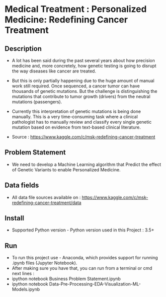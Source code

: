 # Medical Treatment : Personalized Medicine: Redefining Cancer Treatment

## Description

  - A lot has been said during the past several years about how precision medicine and, more concretely, how genetic testing is going to disrupt the way diseases like cancer are treated.

  - But this is only partially happening due to the huge amount of manual work still required. Once sequenced, a cancer tumor can have thousands of genetic mutations. But the challenge is distinguishing the mutations that contribute to tumor growth (drivers) from the neutral mutations (passengers).

  - Currently this interpretation of genetic mutations is being done manually. This is a very time-consuming task where a clinical pathologist has to manually review and classify every single genetic mutation based on evidence from text-based clinical literature.
  
  - Source : https://www.kaggle.com/c/msk-redefining-cancer-treatment
    
## Problem Statement

  - We need to develop a Machine Learning algorithm that Predict the effect of Genetic Variants to enable Personalized Medicine.  
  
## Data fields

  - All data file sources available on : https://www.kaggle.com/c/msk-redefining-cancer-treatment/data
  
## Install
  - Supported Python version - Python version used in this Project : 3.5+
  
## Run
- To run this project use - Anaconda, which provides support for running .ipynb files (Jupyter Notebook).
- After making sure you have that, you can run from a terminal or cmd next lines :
- ipython notebook Business Problem Statement.ipynb
- ipython notebook Data-Pre-Processing-EDA-Visualization-ML-Models.ipynb

